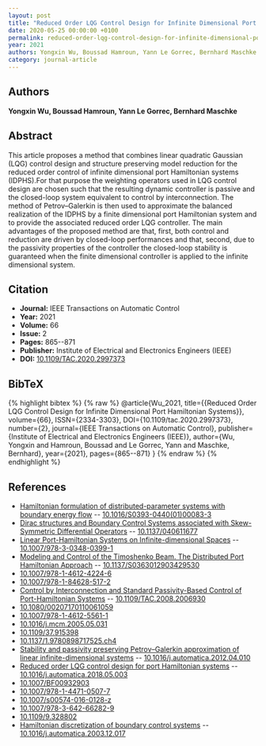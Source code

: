 ```yaml
---
layout: post
title: "Reduced Order LQG Control Design for Infinite Dimensional Port Hamiltonian Systems"
date: 2020-05-25 00:00:00 +0100
permalink: reduced-order-lqg-control-design-for-infinite-dimensional-port-hamiltonian-systems
year: 2021
authors: Yongxin Wu, Boussad Hamroun, Yann Le Gorrec, Bernhard Maschke
category: journal-article
---
```

 
## Authors
**Yongxin Wu, Boussad Hamroun, Yann Le Gorrec, Bernhard Maschke**
 
## Abstract
This article proposes a method that combines linear quadratic Gaussian (LQG) control design and structure preserving model reduction for the reduced order control of infinite dimensional port Hamiltonian systems (IDPHS).For that purpose the weighting operators used in LQG control design are chosen such that the resulting dynamic controller is passive and the closed-loop system equivalent to control by interconnection. The method of Petrov–Galerkin is then used to approximate the balanced realization of the IDPHS by a finite dimensional port Hamiltonian system and to provide the associated reduced order LQG controller. The main advantages of the proposed method are that, first, both control and reduction are driven by closed-loop performances and that, second, due to the passivity properties of the controller the closed-loop stability is guaranteed when the finite dimensional controller is applied to the infinite dimensional system.
 
## Citation
- **Journal:** IEEE Transactions on Automatic Control
- **Year:** 2021
- **Volume:** 66
- **Issue:** 2
- **Pages:** 865--871
- **Publisher:** Institute of Electrical and Electronics Engineers (IEEE)
- **DOI:** [10.1109/TAC.2020.2997373](https://doi.org/10.1109/TAC.2020.2997373)
 
## BibTeX
{% highlight bibtex %}
{% raw %}
@article{Wu_2021,
  title={{Reduced Order LQG Control Design for Infinite Dimensional Port Hamiltonian Systems}},
  volume={66},
  ISSN={2334-3303},
  DOI={10.1109/tac.2020.2997373},
  number={2},
  journal={IEEE Transactions on Automatic Control},
  publisher={Institute of Electrical and Electronics Engineers (IEEE)},
  author={Wu, Yongxin and Hamroun, Boussad and Le Gorrec, Yann and Maschke, Bernhard},
  year={2021},
  pages={865--871}
}
{% endraw %}
{% endhighlight %}
 
## References
- [Hamiltonian formulation of distributed-parameter systems with boundary energy flow](hamiltonian-formulation-of-distributed-parameter-systems-with-boundary-energy-flow) -- [10.1016/S0393-0440(01)00083-3](https://doi.org/10.1016/S0393-0440(01)00083-3)
- [Dirac structures and Boundary Control Systems associated with Skew-Symmetric Differential Operators](dirac-structures-and-boundary-control-systems-associated-with-skew-symmetric-differential-operators) -- [10.1137/040611677](https://doi.org/10.1137/040611677)
- [Linear Port-Hamiltonian Systems on Infinite-dimensional Spaces](linear-port-hamiltonian-systems-on-infinite-dimensional-spaces) -- [10.1007/978-3-0348-0399-1](https://doi.org/10.1007/978-3-0348-0399-1)
- [Modeling and Control of the Timoshenko Beam. The Distributed Port Hamiltonian Approach](modeling-and-control-of-the-timoshenko-beam-the-distributed-port-hamiltonian-approach) -- [10.1137/S0363012903429530](https://doi.org/10.1137/S0363012903429530)
- [10.1007/978-1-4612-4224-6](https://doi.org/10.1007/978-1-4612-4224-6)
- [10.1007/978-1-84628-517-2](https://doi.org/10.1007/978-1-84628-517-2)
- [Control by Interconnection and Standard Passivity-Based Control of Port-Hamiltonian Systems](control-by-interconnection-and-standard-passivity-based-control-of-port-hamiltonian-systems) -- [10.1109/TAC.2008.2006930](https://doi.org/10.1109/TAC.2008.2006930)
- [10.1080/00207170110061059](https://doi.org/10.1080/00207170110061059)
- [10.1007/978-1-4612-5561-1](https://doi.org/10.1007/978-1-4612-5561-1)
- [10.1016/j.mcm.2005.05.031](https://doi.org/10.1016/j.mcm.2005.05.031)
- [10.1109/37.915398](https://doi.org/10.1109/37.915398)
- [10.1137/1.9780898717525.ch4](https://doi.org/10.1137/1.9780898717525.ch4)
- [Stability and passivity preserving Petrov–Galerkin approximation of linear infinite-dimensional systems](stability-and-passivity-preserving-petrov-galerkin-approximation-of-linear-infinite-dimensional-systems) -- [10.1016/j.automatica.2012.04.010](https://doi.org/10.1016/j.automatica.2012.04.010)
- [Reduced order LQG control design for port Hamiltonian systems](reduced-order-lqg-control-design-for-port-hamiltonian-systems) -- [10.1016/j.automatica.2018.05.003](https://doi.org/10.1016/j.automatica.2018.05.003)
- [10.1007/BF00932903](https://doi.org/10.1007/BF00932903)
- [10.1007/978-1-4471-0507-7](https://doi.org/10.1007/978-1-4471-0507-7)
- [10.1007/s00574-016-0128-z](https://doi.org/10.1007/s00574-016-0128-z)
- [10.1007/978-3-642-66282-9](https://doi.org/10.1007/978-3-642-66282-9)
- [10.1109/9.328802](https://doi.org/10.1109/9.328802)
- [Hamiltonian discretization of boundary control systems](hamiltonian-discretization-of-boundary-control-systems) -- [10.1016/j.automatica.2003.12.017](https://doi.org/10.1016/j.automatica.2003.12.017)

